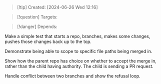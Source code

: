 
>[!tip] Created: [2024-06-26 Wed 12:16]

>[!question] Targets: 

>[!danger] Depends: 

Make a simple test that starts a repo, branches, makes some changes, pushes those changes back up to the top.

Demonstrate being able to scope to specific file paths being merged in.

Show how the parent repo has choice on whether to accept the merge in, rather than the child having authority.  The child is sending a PR request.

Handle conflict between two branches and show the refusal loop.